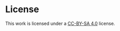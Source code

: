 # License

This work is licensed under a [CC-BY-SA 4.0][cc-by-sa-40] license.

[cc-by-sa-40]: https://creativecommons.org/licenses/by-sa/4.0/

